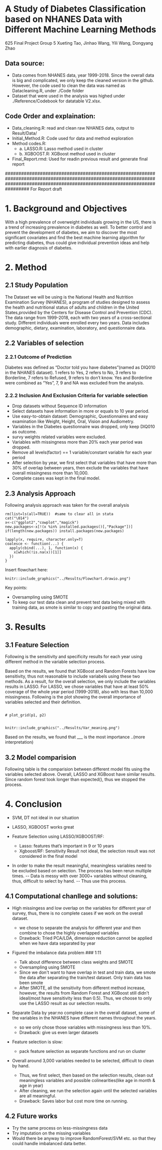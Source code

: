 # A Study of Diabetes Classification based on NHANES Data with Different Machine Learning Methods
625 Final Project Group 5 
Xueting Tao, Jinhao Wang, Yili Wang, Dongyang Zhao

## Data source:
- Data comes from NHANES data, year 1999-2018. Since the overall data is big and complicated, we only keep the cleaned version in the github. However, the code used to clean the data was named as Datacleaning.R, under ./Code folder
- Dataset that were used in the analysis was highed under ./Reference/Codebook for datatable V2.xlsx. 

## Code Order and explaination:
- Data_cleaning.R: read and clean raw NHANES data, output to Result/Data/
- Initial_Method.R: Code used for data and method exploration
- Method codes.R:
  - a. LASSO.R: Lasso method used in cluster
  -  b. XGBOOST.R: XGBoost method used in cluster
- Final_Report.rmd: Used for readin previous result and generate final report

#################################################################################################################################################################################
For Report draft

# 1. Background and Objectives

With a high prevalence of overweight individuals growing in the US, there is a trend of increasing prevalence in diabetes as well. To better control and prevent the development of diabetes, we aim to discover the most significant covariates and find the best machine learning algorithm for predicting diabetes, thus could give individual prevention ideas and help with earlier diagnosis of diabetes.

# 2. Method
## 2.1 Study Population
The Dataset we will be using is the National Health and Nutrition Examination Survey (NHANES), a program of studies designed to assess the health and nutritional status of adults and children in the United States,provided by the Centers for Disease Control and Prevention (CDC). The data range from 1999-2018, each with two years of a cross-sectional study. Different individuals were enrolled every two years. Data includes demographic, dietary, examination, laboratory, and questionnaire data.

## 2.2 Variables of selection
### 2.2.1 Outcome of Prediction
Diabetes was defined as “Doctor told you have diabetes”(named as DIQ010 in the NHANES dataset). 1 refers to Yes, 2 refers to No, 3 refers to Borderline, 7 refers to Refused, 9 refers to don’t know. Yes and Borderline were combined as “Yes”, 7, 9 and NA was excluded from the analysis.

### 2.2.2 Inclusion And Exclusion Criteria for variable selection

* Drop datasets without Sequence ID information
* Select datasets have information in more or equals to 10 year period.
* Use easy-to-obtain dataset: Demographic, Questionnaires and easy examination like Weight, Height, Oral, Vision and Audiometry.
* Variables in the Diabetes questionnaire was dropped, only keep DIQ010 as outcome.
* survy weights related variables were excluded.
* Variables with missingness more than 20% each year period was dropped.
* Remove all levels(factor) == 1 variable/constant variable for each year period
* After selection by year, we first select that variables that have more than 30% of overlap between years, then exclude the variables that have overall missingness more than 10,000.
* Complete cases was kept in the final model.

## 2.3 Analysis Approach

Following analysis approach was taken for the overall analysis

```{r, echo=FALSE, results='hide', message=FALSE, warning=FALSE}
rm(list=ls(all=TRUE))  #same to clear all in stata
cat("\014")
x<-c("ggplot2","cowplot","magick")
new.packages<-x[!(x %in% installed.packages()[,"Package"])]
if(length(new.packages)) install.packages(new.packages)

lapply(x, require, character.only=T)
coalesce <- function(...) {
  apply(cbind(...), 1, function(x) {
    x[which(!is.na(x))[1]]
  })
}
```

Insert flowchart here:
```{r pressure, echo=FALSE, fig.cap="Analysis Approach", out.width = '100%'}
knitr::include_graphics("../Results/Flowchart.drawio.png")
```

Key points:
* Oversampling using SMOTE
* To keep our test data clean and prevent test data being mixed with training data, as smote is similar to copy and pasting the original data.


# 3. Results

## 3.1 Feature Selection
Following is the sensitivity and specificity results for each year using different method in the variable selection process.




Based on the results, we found that XGBoost and Random Forests have low sensitivity, thus not reasonable to include variabels using these two methods. As a result, for the overall selection, we only include the variables results in LASSO. For LASSO, we chose variables that have at least 50% coverage of the whole year period (1999-2018), also with less than 10,000 missingness.
Following is the plot showing the overall importance of variables selected and their definition.





```{r varm, echo=FALSE, fig.cap="Variables selected", out.width = '100%'}

# plot_grid(p1, p2)


knitr::include_graphics("../Results/Var_meaning.png")
```


Based on the results, we found that ___ is the most importance ..(more interpretation)


## 3.2 Model comparision
Following table is the comparision between different model fits using the variables selected above. Overall, LASSO and XGBoost have similar results. Since random forest took longer than expected(), thus we stopped the process.



# 4. Conclusion



* SVM, DT not ideal in our situation
* LASSO, XGBOOST works great
* Feature Selection using LASSO/XGBOOST/RF:
  + Lasso: features that’s important in 9 or 10 years
  + Xgboost/RF: Sensitivity Result not ideal, the selection result was not considered in the final model

* In order to make the result meaningful, meaningless variables need to be excluded based on selection. The process has been rerun multiple times. -- Data is messy with over 3000+ variables without cleaning, thus, difficult to select by hand. -- Thus use this process.

## 4.1 Computational chanllege and solutions:

* High missingess and low overlap on the variables for different year of survey, thus, there is no complete cases if we work on the overall dataset. 
  + we chose to separate the analysis for different year and then combine to chose the highly overlapped variables
  + Drawback: Tried PCA/LDA, dimension reduction cannot be applied when we have data separated by year

* Figured the imbalance data problem ### 1:11
  + Talk about difference between class weights and SMOTE
  + Oversampling using SMOTE 
  + Since we don't want to have overlap in test and train data, we smote the data after separating the train/test dataset. Only train data has been smote
  + After SMOTE, all the sensitivity from different method increase, however, the results from Random Forest and XGBoost still didn't ideal(most have sensitivity less than 0.5). Thus, we choose to only use the LASSO result as our selection results.
* Separate Data by year:no complete case in the overall dataset, some of the variables in the NHANES have different names throughout the years.
  + so we only chose those variables with missingness less than 10%.
  + Drawback: give us even larger datasets
  
* Feature selection is slow:
  + pack feature selection as separate functions and run on cluster
  
* Overall around 3,000 variables needed to be selected, difficult to clean by hand.
  + Thus, we first select, then based on the selection results, clean out meaningless variables and possible colinearities(like age in month & age in year)
  + After cleaning, we run the selection again until the selected variables are all meaningful.
  + Drawback: Saves labor but cost more time on running.
  
## 4.2 Future works

* Try the same process on less-missingness data
* Try imputation on the missing variables
* Would there be anyway to improve RandomForest/SVM etc. so that they could handle imbalanced data better.

